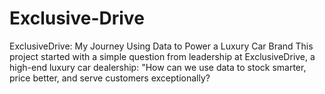 # Exclusive-Drive
ExclusiveDrive: My Journey Using Data to Power a Luxury Car Brand This project started with a simple question from leadership at ExclusiveDrive, a high-end luxury car dealership: "How can we use data to stock smarter, price better, and serve customers exceptionally?
